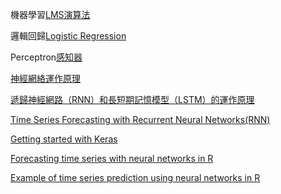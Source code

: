 ﻿機器學習[LMS演算法](https://blog.gtwang.org/statistics/standford-machine-learning-1/)
 
邏輯回歸[Logistic Regression](https://taweihuang.hpd.io/2017/12/22/logreg101/)

Perceptron[感知器](https://medium.com/@yehjames/%E8%B3%87%E6%96%99%E5%88%86%E6%9E%90-%E6%A9%9F%E5%99%A8%E5%AD%B8%E7%BF%92-%E7%AC%AC3-2%E8%AC%9B-%E7%B7%9A%E6%80%A7%E5%88%86%E9%A1%9E-%E6%84%9F%E7%9F%A5%E5%99%A8-perceptron-%E4%BB%8B%E7%B4%B9-84d8b809f866)

[神經網絡運作原理](https://brohrer.mcknote.com/zh-Hant/how_machine_learning_works/how_neural_networks_work.html)

[遞歸神經網路（RNN）和長短期記憶模型（LSTM）的運作原理](https://brohrer.mcknote.com/zh-Hant/how_machine_learning_works/how_rnns_lstm_work.html)


[Time Series Forecasting with Recurrent Neural Networks(RNN)](https://tensorflow.rstudio.com/blog/time-series-forecasting-with-recurrent-neural-networks.html)

[Getting started with Keras](https://cran.r-project.org/web/packages/keras/vignettes/getting_started.html)


[Forecasting time series with neural networks in R](http://kourentzes.com/forecasting/2017/02/10/forecasting-time-series-with-neural-networks-in-r/)

[Example of time series prediction using neural networks in R](https://stats.stackexchange.com/questions/46887/example-of-time-series-prediction-using-neural-networks-in-r?utm_medium=organic&utm_source=google_rich_qa&utm_campaign=google_rich_qa)